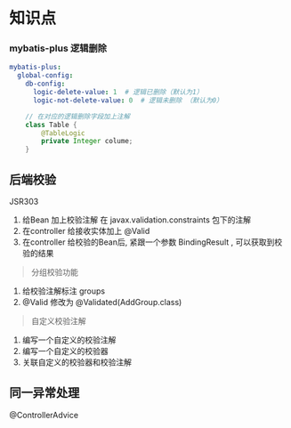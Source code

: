 # 知识点

### mybatis-plus 逻辑删除
```yaml
mybatis-plus:
  global-config:
    db-config:
      logic-delete-value: 1  # 逻辑已删除（默认为1）
      logic-not-delete-value: 0  # 逻辑未删除 （默认为0）
```


```java
    // 在对应的逻辑删除字段加上注解
    class Table {
        @TableLogic
        private Integer colume;
    }
```

## 后端校验
JSR303
1. 给Bean 加上校验注解
   在 javax.validation.constraints 包下的注解
2. 在controller 给接收实体加上 @Valid   
3. 在controller 给校验的Bean后, 紧跟一个参数 BindingResult , 可以获取到校验的结果

> 分组校验功能
1. 给校验注解标注 groups 
2. @Valid  修改为   @Validated(AddGroup.class)   

> 自定义校验注解
1. 编写一个自定义的校验注解
2. 编写一个自定义的校验器
3. 关联自定义的校验器和校验注解

## 同一异常处理
@ControllerAdvice
